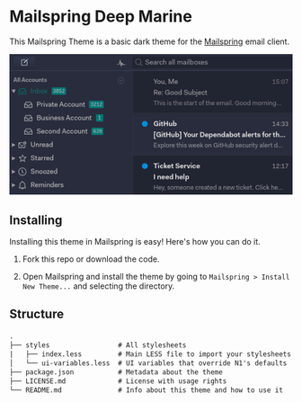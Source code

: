 # Mailspring Deep Marine

This Mailspring Theme is a basic dark theme for
the [Mailspring](http://www.getmailspring.com/) email client.

<img src="screenshot/custom-theme.png" />

## Installing

Installing this theme in Mailspring is easy! Here's how you can do it.

1. Fork this repo or download the code. 

2. Open Mailspring  and install the theme by going to `Mailspring > Install New Theme...`
   and selecting the directory.


## Structure

```
.
├── styles                 # All stylesheets
|   ├── index.less         # Main LESS file to import your stylesheets
│   └── ui-variables.less  # UI variables that override N1's defaults
├── package.json           # Metadata about the theme
├── LICENSE.md             # License with usage rights
└── README.md              # Info about this theme and how to use it
```
